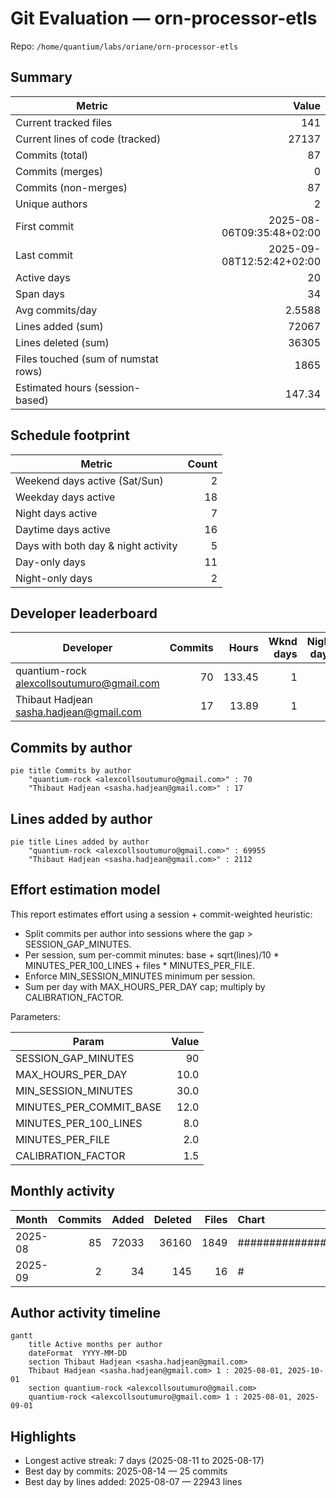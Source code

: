 # Git Evaluation — orn-processor-etls

Repo: `/home/quantium/labs/oriane/orn-processor-etls`

## Summary

| Metric | Value |
|---|---:|
| Current tracked files | 141 |
| Current lines of code (tracked) | 27137 |
| Commits (total) | 87 |
| Commits (merges) | 0 |
| Commits (non-merges) | 87 |
| Unique authors | 2 |
| First commit | 2025-08-06T09:35:48+02:00 |
| Last commit | 2025-09-08T12:52:42+02:00 |
| Active days | 20 |
| Span days | 34 |
| Avg commits/day | 2.5588 |
| Lines added (sum) | 72067 |
| Lines deleted (sum) | 36305 |
| Files touched (sum of numstat rows) | 1865 |
| Estimated hours (session-based) | 147.34 |

## Schedule footprint

| Metric | Count |
|---|---:|
| Weekend days active (Sat/Sun) | 2 |
| Weekday days active | 18 |
| Night days active | 7 |
| Daytime days active | 16 |
| Days with both day & night activity | 5 |
| Day-only days | 11 |
| Night-only days | 2 |

## Developer leaderboard

| Developer | Commits | Hours | Wknd days | Night days | Day days | Both | Added | Deleted | Files | Active days | First | Last | Avg size | Median size | Stars |
|---|---:|---:|---:|---:|---:|---:|---:|---:|---:|---:|---|---|---:|---:|:--:
| quantium-rock <alexcollsoutumuro@gmail.com> | 70 | 133.45 | 1 | 3 | 11 | 3 | 69955 | 33709 | 1785 | 12 | 2025-08-06T09:35:48+02:00 | 2025-08-25T22:15:26+02:00 | 1480.91 | 191.0 | ★★★★★ |
| Thibaut Hadjean <sasha.hadjean@gmail.com> | 17 | 13.89 | 1 | 6 | 6 | 0 | 2112 | 2596 | 80 | 12 | 2025-08-12T18:42:26+02:00 | 2025-09-08T12:52:42+02:00 | 276.94 | 48.0 | ★☆☆☆☆ |

## Commits by author

```mermaid
pie title Commits by author
    "quantium-rock <alexcollsoutumuro@gmail.com>" : 70
    "Thibaut Hadjean <sasha.hadjean@gmail.com>" : 17
```

## Lines added by author

```mermaid
pie title Lines added by author
    "quantium-rock <alexcollsoutumuro@gmail.com>" : 69955
    "Thibaut Hadjean <sasha.hadjean@gmail.com>" : 2112
```

## Effort estimation model

This report estimates effort using a session + commit-weighted heuristic:
- Split commits per author into sessions where the gap > SESSION_GAP_MINUTES.
- Per session, sum per-commit minutes: base + sqrt(lines)/10 * MINUTES_PER_100_LINES + files * MINUTES_PER_FILE.
- Enforce MIN_SESSION_MINUTES minimum per session.
- Sum per day with MAX_HOURS_PER_DAY cap; multiply by CALIBRATION_FACTOR.

Parameters:

| Param | Value |
|---|---:|
| SESSION_GAP_MINUTES | 90 |
| MAX_HOURS_PER_DAY | 10.0 |
| MIN_SESSION_MINUTES | 30.0 |
| MINUTES_PER_COMMIT_BASE | 12.0 |
| MINUTES_PER_100_LINES | 8.0 |
| MINUTES_PER_FILE | 2.0 |
| CALIBRATION_FACTOR | 1.5 |

## Monthly activity

| Month | Commits | Added | Deleted | Files | Chart |
|---|---:|---:|---:|---:|:---|
| 2025-08 | 85 | 72033 | 36160 | 1849 | ######################################## |
| 2025-09 | 2 | 34 | 145 | 16 | # |

## Author activity timeline

```mermaid
gantt
    title Active months per author
    dateFormat  YYYY-MM-DD
    section Thibaut Hadjean <sasha.hadjean@gmail.com>
    Thibaut Hadjean <sasha.hadjean@gmail.com> 1 : 2025-08-01, 2025-10-01
    section quantium-rock <alexcollsoutumuro@gmail.com>
    quantium-rock <alexcollsoutumuro@gmail.com> 1 : 2025-08-01, 2025-09-01
```

## Highlights

- Longest active streak: 7 days (2025-08-11 to 2025-08-17)
- Best day by commits: 2025-08-14 — 25 commits
- Best day by lines added: 2025-08-07 — 22943 lines

